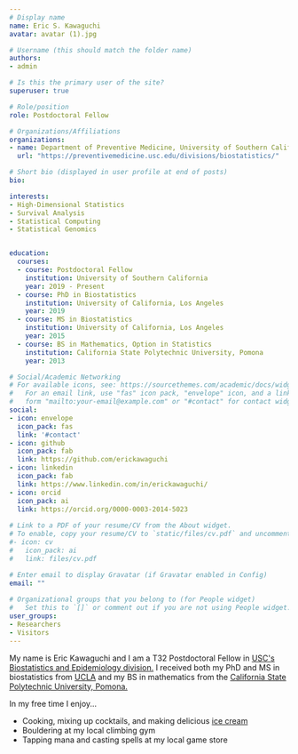 ```yaml
---
# Display name
name: Eric S. Kawaguchi
avatar: avatar (1).jpg

# Username (this should match the folder name)
authors:
- admin

# Is this the primary user of the site?
superuser: true

# Role/position
role: Postdoctoral Fellow

# Organizations/Affiliations
organizations:
- name: Department of Preventive Medicine, University of Southern California
  url: "https://preventivemedicine.usc.edu/divisions/biostatistics/"

# Short bio (displayed in user profile at end of posts)
bio: 

interests:
- High-Dimensional Statistics
- Survival Analysis
- Statistical Computing
- Statistical Genomics


education:
  courses:
  - course: Postdoctoral Fellow 
    institution: University of Southern California
    year: 2019 - Present
  - course: PhD in Biostatistics
    institution: University of California, Los Angeles
    year: 2019
  - course: MS in Biostatistics
    institution: University of California, Los Angeles
    year: 2015
  - course: BS in Mathematics, Option in Statistics
    institution: California State Polytechnic University, Pomona
    year: 2013

# Social/Academic Networking
# For available icons, see: https://sourcethemes.com/academic/docs/widgets/#icons
#   For an email link, use "fas" icon pack, "envelope" icon, and a link in the
#   form "mailto:your-email@example.com" or "#contact" for contact widget.
social:
- icon: envelope
  icon_pack: fas
  link: '#contact'
- icon: github
  icon_pack: fab
  link: https://github.com/erickawaguchi
- icon: linkedin
  icon_pack: fab
  link: https://www.linkedin.com/in/erickawaguchi/
- icon: orcid
  icon_pack: ai
  link: https://orcid.org/0000-0003-2014-5023
  
# Link to a PDF of your resume/CV from the About widget.
# To enable, copy your resume/CV to `static/files/cv.pdf` and uncomment the lines below.  
#- icon: cv
#   icon_pack: ai
#   link: files/cv.pdf

# Enter email to display Gravatar (if Gravatar enabled in Config)
email: ""
  
# Organizational groups that you belong to (for People widget)
#   Set this to `[]` or comment out if you are not using People widget.  
user_groups:
- Researchers
- Visitors
---
```


My name is Eric Kawaguchi and I am a T32 Postdoctoral Fellow in <a href="https://biostatsepi.usc.edu/" target="_blank"> USC's Biostatistics and Epidemiology division.</a> I received both my PhD and MS in biostatistics from <a href="https://biostat.ucla.edu" target="_blank">UCLA</a> and my BS in mathematics from the <a href="https://www.cpp.edu/~math" target="_blank">California State Polytechnic University, Pomona.</a>


In my free time I enjoy...
  - Cooking, mixing up cocktails, and making delicious [ice cream](https://www.instagram.com/quarantine.and.ice.cream/)
  - Bouldering at my local climbing gym 
  - Tapping mana and casting spells at my local game store
